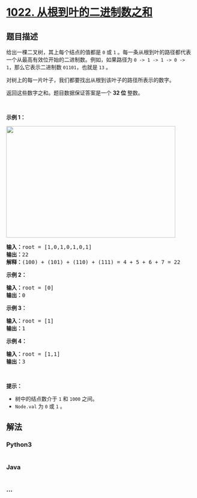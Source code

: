 # [1022. 从根到叶的二进制数之和](https://leetcode-cn.com/problems/sum-of-root-to-leaf-binary-numbers)



## 题目描述

<!-- 这里写题目描述 -->

<p>给出一棵二叉树，其上每个结点的值都是 <code>0</code> 或 <code>1</code> 。每一条从根到叶的路径都代表一个从最高有效位开始的二进制数。例如，如果路径为 <code>0 -> 1 -> 1 -> 0 -> 1</code>，那么它表示二进制数 <code>01101</code>，也就是 <code>13</code> 。</p>

<p>对树上的每一片叶子，我们都要找出从根到该叶子的路径所表示的数字。</p>

<p>返回这些数字之和。题目数据保证答案是一个 <strong>32 位 </strong>整数。</p>

<p> </p>

<p><strong>示例 1：</strong></p>
<img alt="" src="https://assets.leetcode.com/uploads/2019/04/04/sum-of-root-to-leaf-binary-numbers.png" style="width: 450px; height: 296px;" />
<pre>
<strong>输入：</strong>root = [1,0,1,0,1,0,1]
<strong>输出：</strong>22
<strong>解释：</strong>(100) + (101) + (110) + (111) = 4 + 5 + 6 + 7 = 22
</pre>

<p><strong>示例 2：</strong></p>

<pre>
<strong>输入：</strong>root = [0]
<strong>输出：</strong>0
</pre>

<p><strong>示例 3：</strong></p>

<pre>
<strong>输入：</strong>root = [1]
<strong>输出：</strong>1
</pre>

<p><strong>示例 4：</strong></p>

<pre>
<strong>输入：</strong>root = [1,1]
<strong>输出：</strong>3
</pre>

<p> </p>

<p><strong>提示：</strong></p>

<ul>
	<li>树中的结点数介于 <code>1</code> 和 <code>1000</code> 之间。</li>
	<li><code>Node.val</code> 为 <code>0</code> 或 <code>1</code> 。</li>
</ul>


## 解法

<!-- 这里可写通用的实现逻辑 -->

<!-- tabs:start -->

### **Python3**

<!-- 这里可写当前语言的特殊实现逻辑 -->

```python

```

### **Java**

<!-- 这里可写当前语言的特殊实现逻辑 -->

```java

```

### **...**

```

```

<!-- tabs:end -->
